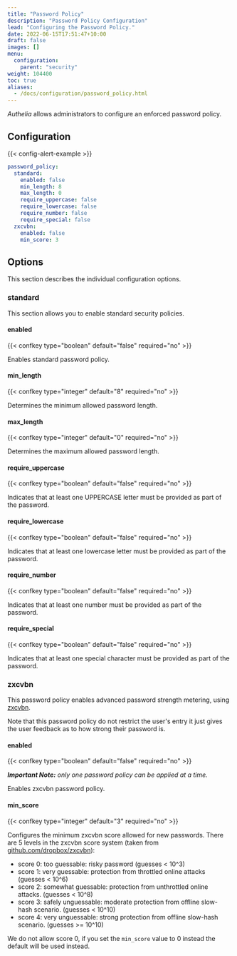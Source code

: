```yaml
---
title: "Password Policy"
description: "Password Policy Configuration"
lead: "Configuring the Password Policy."
date: 2022-06-15T17:51:47+10:00
draft: false
images: []
menu:
  configuration:
    parent: "security"
weight: 104400
toc: true
aliases:
  - /docs/configuration/password_policy.html
---
```


*Authelia* allows administrators to configure an enforced password policy.

## Configuration

{{< config-alert-example >}}

```yaml {title="configuration.yml"}
password_policy:
  standard:
    enabled: false
    min_length: 8
    max_length: 0
    require_uppercase: false
    require_lowercase: false
    require_number: false
    require_special: false
  zxcvbn:
    enabled: false
    min_score: 3
```

## Options

This section describes the individual configuration options.

### standard

This section allows you to enable standard security policies.

#### enabled

{{< confkey type="boolean" default="false" required="no" >}}

Enables standard password policy.

#### min_length

{{< confkey type="integer" default="8" required="no" >}}

Determines the minimum allowed password length.

#### max_length

{{< confkey type="integer" default="0" required="no" >}}

Determines the maximum allowed password length.

#### require_uppercase

{{< confkey type="boolean" default="false" required="no" >}}

Indicates that at least one UPPERCASE letter must be provided as part of the password.

#### require_lowercase

{{< confkey type="boolean" default="false" required="no" >}}

Indicates that at least one lowercase letter must be provided as part of the password.

#### require_number

{{< confkey type="boolean" default="false" required="no" >}}

Indicates that at least one number must be provided as part of the password.

#### require_special

{{< confkey type="boolean" default="false" required="no" >}}

Indicates that at least one special character must be provided as part of the password.

### zxcvbn

This password policy enables advanced password strength metering, using [zxcvbn](https://github.com/dropbox/zxcvbn).

Note that this password policy do not restrict the user's entry it just gives the user feedback as to how strong their
password is.

#### enabled

{{< confkey type="boolean" default="false" required="no" >}}

*__Important Note:__ only one password policy can be applied at a time.*

Enables zxcvbn password policy.

#### min_score

{{< confkey type="integer" default="3" required="no" >}}

Configures the minimum zxcvbn score allowed for new passwords. There are 5 levels in the zxcvbn score system (taken from
[github.com/dropbox/zxcvbn](https://github.com/dropbox/zxcvbn#usage)):

* score 0: too guessable: risky password (guesses < 10^3)
* score 1: very guessable: protection from throttled online attacks (guesses < 10^6)
* score 2: somewhat guessable: protection from unthrottled online attacks. (guesses < 10^8)
* score 3: safely unguessable: moderate protection from offline slow-hash scenario. (guesses < 10^10)
* score 4: very unguessable: strong protection from offline slow-hash scenario. (guesses >= 10^10)

We do not allow score 0, if you set the `min_score` value to 0 instead the default will be used instead.
